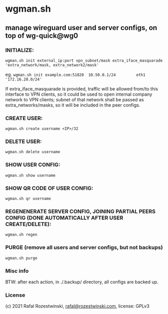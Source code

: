# wgman.sh

## manage wireguard user and server configs, on top of wg-quick@wg0

### INITIALIZE:

`wgman.sh init external_ip:port vpn_subnet/mask extra_iface_masquarade 'extra_network/mask, extra_network2/mask'`

eg.  `wgman.sh init example.com:51820  10.50.0.1/24         eth1            '172.16.20.0/24'`

If extra_iface_masquarade is provided, traffic will be allowed from/to this interface to VPN clients, so it could be used to open internal company network to VPN clients; subnet of that network shall be passed as extra_networks/masks, so it will be included in the peer configs.

### CREATE USER:

`wgman.sh create username <IP>/32`

### DELETE USER:

`wgman.sh delete username`

### SHOW USER CONFIG:

`wgman.sh show username`

### SHOW QR CODE OF USER CONFIG:

`wgman.sh qr username`

### REGENENERATE SERVER CONFIG, JOINING PARTIAL PEERS CONFIG (DONE AUTOMATICALLY AFTER USER CREATE/DELETE):

`wgman.sh regen`

### PURGE (remove all users and server configs, but not backups)

`wgman.sh purge`

### Misc info

BTW: after each action, in ./.backup/ directory, all configs are backed up.

### License

(c) 2021 Rafal Rozestwinski, rafal@rozestwinski.com, license: GPLv3

